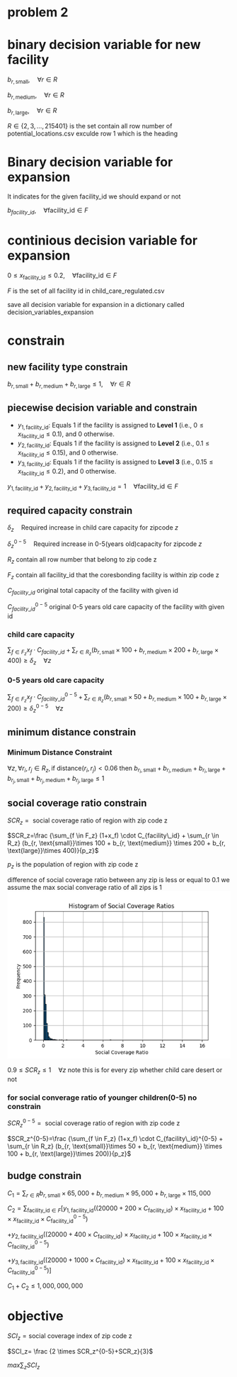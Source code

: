 # problem 2
# binary decision variable for new facility

$` b_{r, \text{small}}, \quad \forall r \in R`$

$` b_{r, \text{medium}}, \quad \forall r \in R`$

$` b_{r, \text{large}} , \quad \forall r \in R`$

$`R \in\{2,3,\dots ,215401\} \text{ is the set contain all row number of potential\_locations.csv exculde row 1 which is the heading}`$

# Binary decision variable for expansion 

It indicates for the given facility_id we should expand or not

$`b_{facility\_id}, \quad \forall \text{facility\_id} \in F`$
# continious decision variable for expansion
$`0 \leq x_{\text{facility\_id}} \leq 0.2, \quad \forall \text{facility\_id} \in F`$

$`F \text{ is the set of all facility id in child\_care\_regulated.csv }`$



save all decision variable for expansion in a dictionary called 
decision_variables_expansion

# constrain 
## new facility type constrain 
$`b_{r, \text{small}} + b_{r, \text{medium}} + b_{r, \text{large}} \leq 1, \quad \forall r \in R`$

## piecewise decision variable and constrain
- $` y_{1,\text{facility\_id}} `$: Equals 1 if the facility is assigned to **Level 1** (i.e., $` 0 \leq x_{\text{facility\_id}} \leq 0.1 `$), and 0 otherwise.
- $` y_{2,\text{facility\_id}} `$: Equals 1 if the facility is assigned to **Level 2** (i.e., $` 0.1 \leq x_{\text{facility\_id}} \leq 0.15 `$), and 0 otherwise.
- $` y_{3,\text{facility\_id}} `$: Equals 1 if the facility is assigned to **Level 3** (i.e., $` 0.15 \leq x_{\text{facility\_id}} \leq 0.2 `$), and 0 otherwise.

$`y_{1,\text{facility\_id}} + y_{2,\text{facility\_id}} + y_{3,\text{facility\_id}} = 1 \quad \forall \text{facility\_id} \in F`$


## required capacity constrain
$`\delta_z \quad \text{Required increase in child care capacity for zipcode $z$}`$

$`\delta_z^{0-5} \quad \text{Required increase in 0-5(years old)capacity for zipcode $z$}`$

$`R_z \text{ contain all row number that belong to zip code z}`$

$`F_z \text{ contain all facility\_id that the coresbonding facility is within zip code z}`$

$`C_{facility\_id} \text{ original total capacity of the facility with given id}`$

$`C^{0-5}_{facility\_id} \text{ original 0-5 years old care capacity of the facility with given id}`$
### child care capacity 
$`\sum_{f \in F_z} x_f \cdot C_{facility\_id} + \sum_{r \in R_z} (b_{r, \text{small}}\times 100 + b_{r, \text{medium}} \times 200 + b_{r, \text{large}}\times 400) \geq \delta_z \quad \forall z`$

### 0-5 years old care capacity
$`\sum_{f \in F_z} x_f \cdot C^{0-5}_{facility\_id} + \sum_{r \in R_z} (b_{r, \text{small}}\times 50 + b_{r, \text{medium}} \times 100 + b_{r, \text{large}}\times 200) \geq \delta_z^{0-5} \quad \forall z`$

## minimum distance constrain
### Minimum Distance Constraint
$`\forall z, \forall r_i, r_j \in R_z, \text{if } \text{distance}(r_i, r_j) < 0.06 \text{ then } b_{r_i, \text{small}} + b_{r_i, \text{medium}} + b_{r_i, \text{large}} + b_{r_j, \text{small}} + b_{r_j, \text{medium}} + b_{r_j, \text{large}} \leq 1`$

## social coverage ratio constrain 
$`SCR_z =\text{ social coverage ratio of region with zip code z}`$

$`SCR_z=\frac {\sum_{f \in F_z} (1+x_f) \cdot C_{facility\_id} + \sum_{r \in R_z} (b_{r, \text{small}}\times 100 + b_{r, \text{medium}} \times 200 + b_{r, \text{large}}\times 400)}{p_z}`$


$`p_z \text{ is the population of region with zip code z}`$


difference of social coverage ratio between any zip is less or equal to 0.1
we assume the max social converage ratio of all zips is 1
![img.png](..%2Fvisuals%2Fimg.png)

$`0.9 \leq SCR_z \leq 1 \quad \forall z`$
note this is for every zip whether child care desert or not
### for social converage ratio of younger children(0-5) no constrain
$`SCR_z^{0-5} =\text{ social coverage ratio of region with zip code z}`$

$`SCR_z^{0-5}=\frac {\sum_{f \in F_z} (1+x_f) \cdot C_{facility\_id}^{0-5} + \sum_{r \in R_z} (b_{r, \text{small}}\times 50 + b_{r, \text{medium}} \times 100 + b_{r, \text{large}}\times 200)}{p_z}`$





## budge constrain 
$`C_1= \sum_{r \in R}b_{r, \text{small}}\times 65,000 + b_{r, \text{medium}} \times 95,000 + b_{r, \text{large}}\times 115,000`$

$`C_2 = \sum_{\text{facility\_id} \in F} \left[ y_{1,\text{facility\_id}} \left( (20000 + 200 \times C_{\text{facility\_id}}) \times x_{\text{facility\_id}} + 100 \times x_{\text{facility\_id}} \times C^{0-5}_{\text{facility\_id}} \right) \right.`$

$` + y_{2,\text{facility\_id}} \left( (20000 + 400 \times C_{\text{facility\_id}}) \times x_{\text{facility\_id}} + 100 \times x_{\text{facility\_id}} \times C^{0-5}_{\text{facility\_id}} \right) `$

$`+ y_{3,\text{facility\_id}} \left( (20000 + 1000 \times C_{\text{facility\_id}}) \times x_{\text{facility\_id}} + 100 \times x_{\text{facility\_id}} \times C^{0-5}_{\text{facility\_id}} \right) ]`$


$`C_1+C_2 \leq 1,000,000,000 `$
# objective
$`SCI_z=\text{social coverage index of zip code z}`$

$`SCI_z= \frac {2 \times SCR_z^{0-5}+SCR_z}{3}`$

$`max \sum_zSCI_z`$ 